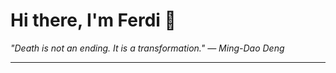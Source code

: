 <h1>Hi there, I'm Ferdi 👋</h1>

<p><em>
  "Death is not an ending. It is a transformation." — Ming-Dao Deng
</em></p>

---
